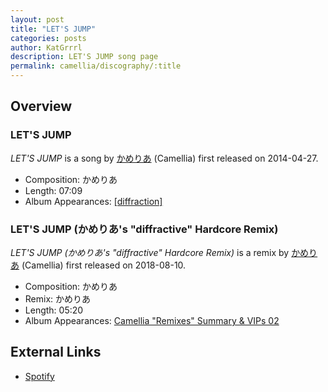```yaml
---
layout: post
title: "LET'S JUMP"
categories: posts
author: KatGrrrl
description: LET'S JUMP song page
permalink: camellia/discography/:title
---
```


## Overview

### LET'S JUMP

*LET'S JUMP* is a song by [かめりあ](/camellia) (Camellia) first released on 2014-04-27.

* Composition: かめりあ
* Length: 07:09
* Album Appearances: [\[diffraction\]](/camellia/albums/diffraction)

### LET'S JUMP (かめりあ's "diffractive" Hardcore Remix)

*LET'S JUMP (かめりあ's "diffractive" Hardcore Remix)* is a remix by [かめりあ](/camellia) (Camellia) first released on 2018-08-10.

* Composition: かめりあ
* Remix: かめりあ
* Length: 05:20
* Album Appearances: [Camellia "Remixes" Summary & VIPs 02](/camellia/albums/Camellia-Remixes-Summary-VIPs-02)

## External Links

* [Spotify](https://open.spotify.com/track/2xrUerPKOlUd5HtZle6mBf?si=e8f1b8f47b494003)

